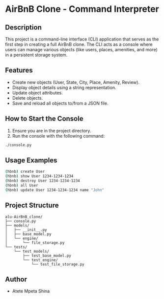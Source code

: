 # AirBnB Clone - Command Interpreter

## Description

This project is a command-line interface (CLI) application that serves as the first step in creating a full AirBnB clone. The CLI acts as a console where users can manage various objects (like users, places, amenities, and more) in a persistent storage system.

## Features

* Create new objects (User, State, City, Place, Amenity, Review).
* Display object details using a string representation.
* Update object attributes.
* Delete objects.
* Save and reload all objects to/from a JSON file.

## How to Start the Console

1. Ensure you are in the project directory.
2. Run the console with the following command:

```bash
./console.py
```

## Usage Examples

```bash
(hbnb) create User
(hbnb) show User 1234-1234-1234
(hbnb) destroy User 1234-1234-1234
(hbnb) all User
(hbnb) update User 1234-1234-1234 name "John"
```

## Project Structure

```
alu-AirBnB_clone/
├── console.py
├── models/
│   ├── __init__.py
│   ├── base_model.py
│   └── engine/
│       └── file_storage.py
└── tests/
    └── test_models/
        ├── test_base_model.py
        └── test_engine/
            └── test_file_storage.py
```

## Author

* Atete Mpeta Shina
